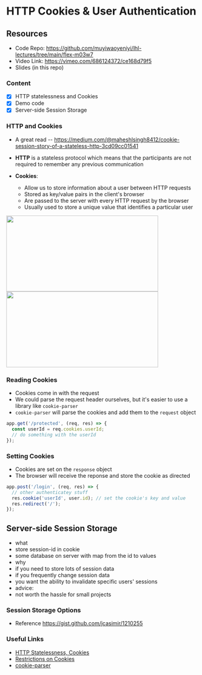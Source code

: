 # HTTP Cookies & User Authentication

## Resources
 - Code Repo: https://github.com/muyiwaoyeniyi/lhl-lectures/tree/main/flex-m03w7
 - Video Link: https://vimeo.com/686124372/ce168d79f5
 - Slides (in this repo)

### Content

- [x] HTTP statelessness and Cookies
- [x] Demo code
- [x] Server-side Session Storage

### HTTP and Cookies
- A great read -- https://medium.com/@maheshlsingh8412/cookie-session-story-of-a-stateless-http-3cd09cc01541

- **HTTP** is a stateless protocol which means that the participants are not required to remember any previous communication
- **Cookies**:
  - Allow us to store information about a user between HTTP requests
  - Stored as key/value pairs in the client's browser
  - Are passed to the server with every HTTP request by the browser
  - Usually used to store a unique value that identifies a particular user

<img src="https://miro.medium.com/max/1378/1*7BA8zaVExmMRpTlvtGaT5g.png" width="400" height="200" />

<img src="https://miro.medium.com/max/1390/1*hBAOZ8igMSo202TdfyNfqA.png" width="400" height="200" />

### Reading Cookies
- Cookies come in with the request
- We could parse the request header ourselves, but it's easier to use a library like `cookie-parser`
- `cookie-parser` will parse the cookies and add them to the `request` object

```js
app.get('/protected', (req, res) => {
  const userId = req.cookies.userId;
  // do something with the userId
});
```

### Setting Cookies
- Cookies are set on the `response` object
- The browser will receive the reponse and store the cookie as directed

```js
app.post('/login', (req, res) => {
  // other authenticatey stuff
  res.cookie('userId', user.id); // set the cookie's key and value
  res.redirect('/');
});
```

## Server-side Session Storage

- what
- store session-id in cookie
- some database on server with map from the id to values
- why
- if you need to store lots of session data
- if you frequently change session data
- you want the ability to invalidate specific users' sessions
- advice:
- not worth the hassle for small projects

### Session Storage Options

- Reference https://gist.github.com/jcasimir/1210255

### Useful Links
* [HTTP Statelessness, Cookies](https://medium.com/@maheshlsingh8412/cookie-session-story-of-a-stateless-http-3cd09cc01541)
* [Restrictions on Cookies](https://flaviocopes.com/cookies/#restrictions-of-cookies)
* [cookie-parser](https://www.npmjs.com/package/cookie-parser)